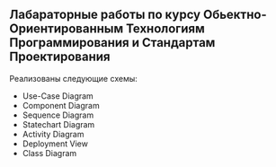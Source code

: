 Лабараторные работы по курсу Обьектно-Ориентированным Технологиям Программирования и Стандартам Проектирования
--------
Реализованы следующие схемы:
<ul>
<li> Use-Case Diagram
<li> Component Diagram
<li> Sequence Diagram
<li> Statechart Diagram
<li> Activity Diagram
<li> Deployment View
<li> Class Diagram
<ul/>
